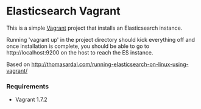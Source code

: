 # Elasticsearch Vagrant 

This is a simple [Vagrant](http://www.vagrantup.com) project that installs an Elasticsearch instance.

Running 'vagrant up' in the project directory should kick everything off and once installation is complete, you should be able to go to http://localhost:9200 on the host to reach the ES instance.

Based on http://thomasardal.com/running-elasticsearch-on-linux-using-vagrant/

### Requirements

- Vagrant 1.7.2
